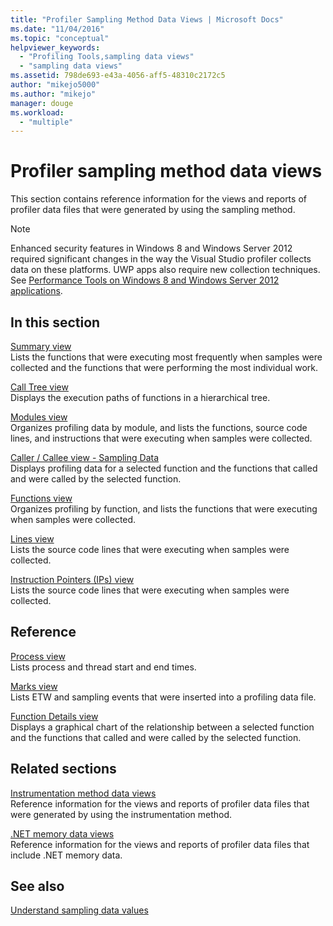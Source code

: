 ```yaml
---
title: "Profiler Sampling Method Data Views | Microsoft Docs"
ms.date: "11/04/2016"
ms.topic: "conceptual"
helpviewer_keywords: 
  - "Profiling Tools,sampling data views"
  - "sampling data views"
ms.assetid: 798de693-e43a-4056-aff5-48310c2172c5
author: "mikejo5000"
ms.author: "mikejo"
manager: douge
ms.workload: 
  - "multiple"
---
```

# Profiler sampling method data views
This section contains reference information for the views and reports of profiler data files that were generated by using the sampling method.  
  
> [!NOTE]
>  Enhanced security features in Windows 8 and Windows Server 2012 required significant changes in the way the Visual Studio profiler collects data on these platforms. UWP apps also require new collection techniques. See [Performance Tools on Windows 8 and Windows Server 2012 applications](../profiling/performance-tools-on-windows-8-and-windows-server-2012-applications.md).  
  
## In this section  
 [Summary view](../profiling/summary-view-sampling-data.md)  
 Lists the functions that were executing most frequently when samples were collected and the functions that were performing the most individual work.  
  
 [Call Tree view](../profiling/call-tree-view-sampling-data.md)  
 Displays the execution paths of functions in a hierarchical tree.  
  
 [Modules view](../profiling/modules-view-sampling-data.md)  
 Organizes profiling data by module, and lists the functions, source code lines, and instructions that were executing when samples were collected.  
  
 [Caller / Callee view - Sampling Data](../profiling/caller-callee-view-sampling-data.md)  
 Displays profiling data for a selected function and the functions that called and were called by the selected function.  
  
 [Functions view](../profiling/functions-view-sampling-data.md)  
 Organizes profiling by function, and lists the functions that were executing when samples were collected.  
  
 [Lines view](../profiling/lines-view-sampling-data.md)  
 Lists the source code lines that were executing when samples were collected.  
  
 [Instruction Pointers (IPs) view](../profiling/instruction-pointers-ips-view-sampling-data.md)  
 Lists the source code lines that were executing when samples were collected.  
  
## Reference  
 [Process view](../profiling/process-view.md)  
 Lists process and thread start and end times.  
  
 [Marks view](../profiling/marks-view.md)  
 Lists ETW and sampling events that were inserted into a profiling data file.  
  
 [Function Details view](../profiling/function-details-view.md)  
 Displays a graphical chart of the relationship between a selected function and the functions that called and were called by the selected function.  
  
## Related sections  
 [Instrumentation method data views](../profiling/instrumentation-method-data-views.md)  
 Reference information for the views and reports of profiler data files that were generated by using the instrumentation method.  
  
 [.NET memory data views](../profiling/dotnet-memory-data-views.md)  
 Reference information for the views and reports of profiler data files that include .NET memory data.  
  
## See also  
 [Understand sampling data values](../profiling/understanding-sampling-data-values.md)